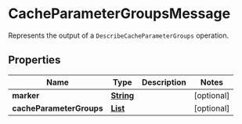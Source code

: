 

# CacheParameterGroupsMessage

Represents the output of a <code>DescribeCacheParameterGroups</code> operation.

## Properties

| Name | Type | Description | Notes |
|------------ | ------------- | ------------- | -------------|
|**marker** | [**String**](String.md) |  |  [optional] |
|**cacheParameterGroups** | [**List**](List.md) |  |  [optional] |



